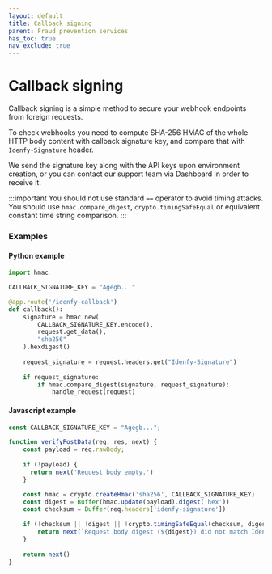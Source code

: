 ```yaml
---
layout: default
title: Callback signing
parent: Fraud prevention services
has_toc: true
nav_exclude: true
---
```


# Callback signing

Callback signing is a simple method to secure your webhook endpoints from
foreign requests.

To check webhooks you need to compute SHA-256 HMAC of the whole HTTP body content 
with callback signature key, and compare that with `Idenfy-Signature` header.

We send the signature key along with the API keys upon environment creation, or you can contact our support team via Dashboard in order to receive it.

:::important
 You should not use standard `==` operator to avoid timing attacks. You
should use `hmac.compare_digest`, `crypto.timingSafeEqual`  or equivalent constant time string comparison.
:::

### Examples

#### Python example

```python
import hmac

CALLBACK_SIGNATURE_KEY = "Agegb..." 

@app.route('/idenfy-callback')
def callback():
    signature = hmac.new(
        CALLBACK_SIGNATURE_KEY.encode(),
        request.get_data(),
        "sha256"
    ).hexdigest()
    
    request_signature = request.headers.get("Idenfy-Signature")
    
    if request_signature:
        if hmac.compare_digest(signature, request_signature):
            handle_request(request)
```

#### Javascript example

```javascript
const CALLBACK_SIGNATURE_KEY = "Agegb...";

function verifyPostData(req, res, next) {
    const payload = req.rawBody;
    
    if (!payload) {
      return next('Request body empty.')
    }

    const hmac = crypto.createHmac('sha256', CALLBACK_SIGNATURE_KEY)
    const digest = Buffer(hmac.update(payload).digest('hex'))
    const checksum = Buffer(req.headers['idenfy-signature'])
    
    if (!checksum || !digest || !crypto.timingSafeEqual(checksum, digest)) {
        return next(`Request body digest (${digest}) did not match Idenfy-Signature (${checksum}).`)
    }
    
    return next()
}
```
